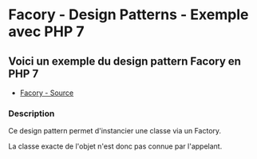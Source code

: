 # Facory - Design Patterns - Exemple avec PHP 7




## Voici un exemple du design pattern Facory en PHP 7

* [Facory - Source](https://github.com/stephweb/design-patterns-php/tree/master/src/facory/index.php)






### Description

Ce design pattern permet d'instancier une classe via un Factory.

La classe exacte de l'objet n'est donc pas connue par l'appelant.